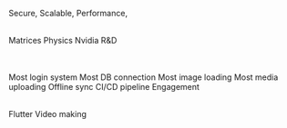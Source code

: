 Secure, Scalable, Performance, 

<br />
Matrices
Physics
Nvidia R&D

<br /> <br />
Most login system
Most DB connection
Most image loading
Most media uploading
Offline sync
CI/CD pipeline
Engagement

<br />
Flutter 
Video making





